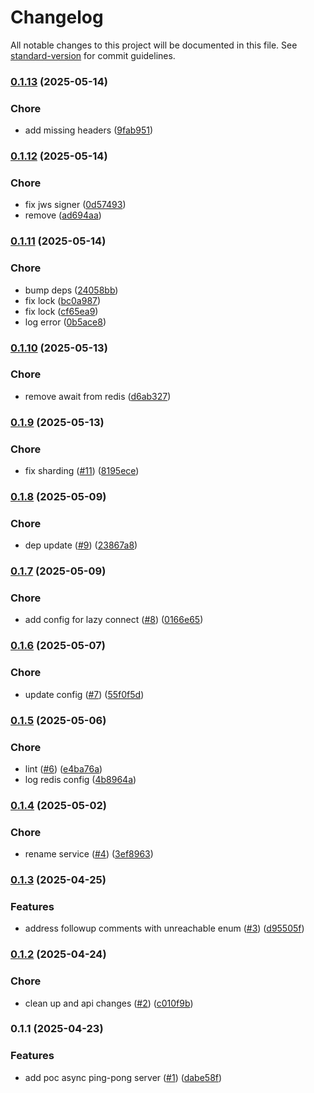 # Changelog

All notable changes to this project will be documented in this file. See [standard-version](https://github.com/conventional-changelog/standard-version) for commit guidelines.

### [0.1.13](https://github.com/mojaloop/ml-participant-connection-test-svc/compare/v0.1.12...v0.1.13) (2025-05-14)


### Chore

* add missing headers ([9fab951](https://github.com/mojaloop/ml-participant-connection-test-svc/commit/9fab95120429b4ae5b01427e0a49e4331f476c7c))

### [0.1.12](https://github.com/mojaloop/ml-participant-connection-test-svc/compare/v0.1.11...v0.1.12) (2025-05-14)


### Chore

* fix jws signer ([0d57493](https://github.com/mojaloop/ml-participant-connection-test-svc/commit/0d57493ecebaf097389a38ef90e2a2bc31ac4a92))
* remove ([ad694aa](https://github.com/mojaloop/ml-participant-connection-test-svc/commit/ad694aa888115c850173ff665f35e37eeb10f227))

### [0.1.11](https://github.com/mojaloop/ml-participant-connection-test-svc/compare/v0.1.10...v0.1.11) (2025-05-14)


### Chore

* bump deps ([24058bb](https://github.com/mojaloop/ml-participant-connection-test-svc/commit/24058bb1a790907e7fb9432693b406f457142d05))
* fix lock ([bc0a987](https://github.com/mojaloop/ml-participant-connection-test-svc/commit/bc0a987e782e470356d6ed85ac5bf83c6cd47fd9))
* fix lock ([cf65ea9](https://github.com/mojaloop/ml-participant-connection-test-svc/commit/cf65ea9df72f6920b70017b829aa65db4de587eb))
* log error ([0b5ace8](https://github.com/mojaloop/ml-participant-connection-test-svc/commit/0b5ace815b7a1dc3e74c5eb2da7040ebfa375784))

### [0.1.10](https://github.com/mojaloop/ml-participant-connection-test-svc/compare/v0.1.9...v0.1.10) (2025-05-13)


### Chore

* remove await from redis ([d6ab327](https://github.com/mojaloop/ml-participant-connection-test-svc/commit/d6ab32714e5406998260e155ceb858c7b406f202))

### [0.1.9](https://github.com/mojaloop/ml-participant-connection-test-svc/compare/v0.1.8...v0.1.9) (2025-05-13)


### Chore

* fix sharding ([#11](https://github.com/mojaloop/ml-participant-connection-test-svc/issues/11)) ([8195ece](https://github.com/mojaloop/ml-participant-connection-test-svc/commit/8195ecece4d9e35885ca56eafded50d97fa5f54e))

### [0.1.8](https://github.com/mojaloop/ml-participant-connection-test-svc/compare/v0.1.7...v0.1.8) (2025-05-09)


### Chore

* dep update ([#9](https://github.com/mojaloop/ml-participant-connection-test-svc/issues/9)) ([23867a8](https://github.com/mojaloop/ml-participant-connection-test-svc/commit/23867a8da0b49b0e7be1a332f2294ca111b5d9bd))

### [0.1.7](https://github.com/mojaloop/ml-participant-connection-test-svc/compare/v0.1.6...v0.1.7) (2025-05-09)


### Chore

* add config for lazy connect ([#8](https://github.com/mojaloop/ml-participant-connection-test-svc/issues/8)) ([0166e65](https://github.com/mojaloop/ml-participant-connection-test-svc/commit/0166e65501e15cc3adcf1af0e7978cd3fb8b79cd))

### [0.1.6](https://github.com/mojaloop/ml-participant-connection-test-svc/compare/v0.1.5...v0.1.6) (2025-05-07)


### Chore

* update config ([#7](https://github.com/mojaloop/ml-participant-connection-test-svc/issues/7)) ([55f0f5d](https://github.com/mojaloop/ml-participant-connection-test-svc/commit/55f0f5dcc5daff93ac2c99eaf433b5c6c2cee62f))

### [0.1.5](https://github.com/mojaloop/ml-participant-connection-test-svc/compare/v0.1.4...v0.1.5) (2025-05-06)


### Chore

* lint ([#6](https://github.com/mojaloop/ml-participant-connection-test-svc/issues/6)) ([e4ba76a](https://github.com/mojaloop/ml-participant-connection-test-svc/commit/e4ba76a5d7e131361a9a454f4f4c7bf737ce9d2c))
* log redis config ([4b8964a](https://github.com/mojaloop/ml-participant-connection-test-svc/commit/4b8964a6fac53252543df115d3be8151b59cbb39))

### [0.1.4](https://github.com/mojaloop/ml-participant-connection-test-svc/compare/v0.1.3...v0.1.4) (2025-05-02)


### Chore

* rename service ([#4](https://github.com/mojaloop/ml-participant-connection-test-svc/issues/4)) ([3ef8963](https://github.com/mojaloop/ml-participant-connection-test-svc/commit/3ef896381c57c62d4047dea069bf754ad540d4ba))

### [0.1.3](https://github.com/mojaloop/ml-participant-connection-test-svc/compare/v0.1.2...v0.1.3) (2025-04-25)


### Features

* address followup comments with unreachable enum ([#3](https://github.com/mojaloop/ml-participant-connection-test-svc/issues/3)) ([d95505f](https://github.com/mojaloop/ml-participant-connection-test-svc/commit/d95505f8fa93a3002d4ccc76619c6903ad7b6ca1))

### [0.1.2](https://github.com/mojaloop/ml-participant-connection-test-svc/compare/v0.1.1...v0.1.2) (2025-04-24)


### Chore

* clean up and api changes ([#2](https://github.com/mojaloop/ml-participant-connection-test-svc/issues/2)) ([c010f9b](https://github.com/mojaloop/ml-participant-connection-test-svc/commit/c010f9bac61b3fdccc2071f5c42dae06440377f0))

### 0.1.1 (2025-04-23)


### Features

* add poc async ping-pong server ([#1](https://github.com/mojaloop/ml-participant-connection-test-svc/issues/1)) ([dabe58f](https://github.com/mojaloop/ml-participant-connection-test-svc/commit/dabe58fc95b76450697aff357363b127689cb4d2))
